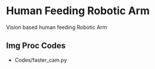 # Human Feeding Robotic Arm
Vision based human feeding Robotic Arm
## Img Proc Codes
- Codes/faster_cam.py

